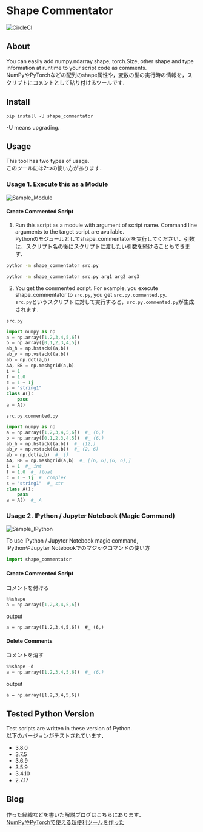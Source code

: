 # Shape Commentator
[![CircleCI](https://circleci.com/gh/shiba6v/shape_commentator.svg?style=svg)](https://circleci.com/gh/shiba6v/shape_commentator)

## About  
You can easily add numpy.ndarray.shape, torch.Size, other shape and type information at runtime to your script code as comments.  
NumPyやPyTorchなどの配列のshape属性や，変数の型の実行時の情報を，スクリプトにコメントとして貼り付けるツールです．

## Install
```
pip install -U shape_commentator
```
-U means upgrading.

## Usage
This tool has two types of usage.  
このツールには2つの使い方があります．

### Usage 1. Execute this as a Module
![Sample_Module](https://user-images.githubusercontent.com/13820488/70629620-9f6daf00-1c6d-11ea-95d1-e4b8adc31a4d.png)

#### Create Commented Script
1. Run this script as a module with argument of script name.  Command line arguments to the target script are available.  
Pythonのモジュールとしてshape_commentatorを実行してください．引数は，スクリプト名の後にスクリプトに渡したい引数を続けることもできます．

```bash
python -m shape_commentator src.py
```

```bash
python -m shape_commentator src.py arg1 arg2 arg3
```

2. You get the commented script. For example, you execute shape_commentator to `src.py`, you get `src.py.commented.py`.  
`src.py`というスクリプトに対して実行すると，`src.py.commented.py`が生成されます．

`src.py`
```python
import numpy as np
a = np.array([1,2,3,4,5,6])
b = np.array([0,1,2,3,4,5])
ab_h = np.hstack((a,b))
ab_v = np.vstack((a,b))
ab = np.dot(a,b)
AA, BB = np.meshgrid(a,b)
i = 1
f = 1.0
c = 1 + 1j
s = "string1"
class A():
    pass
a = A()
```

`src.py.commented.py`
```python
import numpy as np
a = np.array([1,2,3,4,5,6])  #_ (6,)
b = np.array([0,1,2,3,4,5])  #_ (6,)
ab_h = np.hstack((a,b))  #_ (12,)
ab_v = np.vstack((a,b))  #_ (2, 6)
ab = np.dot(a,b)  #_ ()
AA, BB = np.meshgrid(a,b)  #_ [(6, 6),(6, 6),]
i = 1  #_ int
f = 1.0  #_ float
c = 1 + 1j  #_ complex
s = "string1"  #_ str
class A():
    pass
a = A()  #_ A
```

### Usage 2. IPython / Jupyter Notebook (Magic Command)
![Sample_IPython](https://user-images.githubusercontent.com/13820488/70534467-76321d80-1b9e-11ea-9ff1-e2d9c4140382.png)

To use IPython / Jupyter Notebook magic command,  
IPythonやJupyter Notebookでのマジックコマンドの使い方
```python
import shape_commentator
```

#### Create Commented Script
コメントを付ける
```python
%%shape
a = np.array([1,2,3,4,5,6])
```

output
```
a = np.array([1,2,3,4,5,6])  #_ (6,)
```

#### Delete Comments
コメントを消す
```python
%%shape -d
a = np.array([1,2,3,4,5,6])  #_ (6,)
```

output
```
a = np.array([1,2,3,4,5,6])
```

## Tested Python Version  
Test scripts are written in these version of Python.  
以下のバージョンがテストされています．
- 3.8.0
- 3.7.5
- 3.6.9
- 3.5.9
- 3.4.10
- 2.7.17

## Blog
作った経緯などを書いた解説ブログはこちらにあります．  
[NumPyやPyTorchで使える超便利ツールを作った](http://shiba6v.hatenablog.com/entry/shape_commentator_release)
